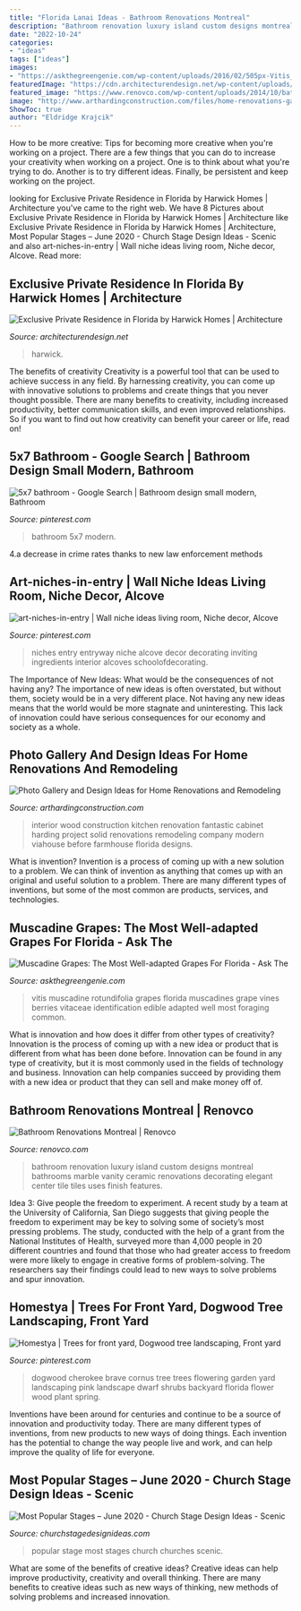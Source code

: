 ```yaml
---
title: "Florida Lanai Ideas - Bathroom Renovations Montreal"
description: "Bathroom renovation luxury island custom designs montreal bathrooms marble vanity ceramic renovations decorating elegant center tile tiles uses finish features"
date: "2022-10-24"
categories:
- "ideas"
tags: ["ideas"]
images:
- "https://askthegreengenie.com/wp-content/uploads/2016/02/505px-Vitis_rotundifolia.jpg"
featuredImage: "https://cdn.architecturendesign.net/wp-content/uploads/2015/06/Estuary-Custom-4-14.jpg"
featured_image: "https://www.renovco.com/wp-content/uploads/2014/10/bathroom_renovation_montreal_3.jpg"
image: "http://www.arthardingconstruction.com/files/home-renovations-gallery/Home-Renovation-Project-5-finished.jpg"
ShowToc: true
author: "Eldridge Krajcik"
---
```



How to be more creative: Tips for becoming more creative when you're working on a project.
There are a few things that you can do to increase your creativity when working on a project. One is to think about what you're trying to do. Another is to try different ideas. Finally, be persistent and keep working on the project.

	

		
looking for Exclusive Private Residence in Florida by Harwick Homes | Architecture you've came to the right web. We have 8 Pictures about Exclusive Private Residence in Florida by Harwick Homes | Architecture like Exclusive Private Residence in Florida by Harwick Homes | Architecture, Most Popular Stages – June 2020 - Church Stage Design Ideas - Scenic and also art-niches-in-entry | Wall niche ideas living room, Niche decor, Alcove. Read more:
		
    
## Exclusive Private Residence In Florida By Harwick Homes | Architecture

<img loading=lazy src="https://cdn.architecturendesign.net/wp-content/uploads/2015/06/Estuary-Custom-4-14.jpg" onerror="this.onerror=null;this.src='https://tse1.mm.bing.net/th?id=OIP.xDWYYzIu_gtBQiepc0U0VAHaE8&amp;pid=15.1';" alt="Exclusive Private Residence in Florida by Harwick Homes | Architecture">

_Source: architecturendesign.net_

>harwick. 

	

The benefits of creativity
Creativity is a powerful tool that can be used to achieve success in any field. By harnessing creativity, you can come up with innovative solutions to problems and create things that you never thought possible. There are many benefits to creativity, including increased productivity, better communication skills, and even improved relationships. So if you want to find out how creativity can benefit your career or life, read on!

    
## 5x7 Bathroom - Google Search | Bathroom Design Small Modern, Bathroom

<img loading=lazy src="https://i.pinimg.com/736x/69/9e/c1/699ec1c9adb8e18e2bace1ecfb0204fd.jpg" onerror="this.onerror=null;this.src='https://tse1.mm.bing.net/th?id=OIP.h9qAbmaYhPiftP69pWUYHQHaLH&amp;pid=15.1';" alt="5x7 bathroom - Google Search | Bathroom design small modern, Bathroom">

_Source: pinterest.com_

>bathroom 5x7 modern. 

	

4.a decrease in crime rates thanks to new law enforcement methods

    
## Art-niches-in-entry | Wall Niche Ideas Living Room, Niche Decor, Alcove

<img loading=lazy src="https://i.pinimg.com/736x/68/85/3b/68853bdf983fd7f8f7ae1b43b5bc5ce6.jpg" onerror="this.onerror=null;this.src='https://tse1.mm.bing.net/th?id=OIP.UypCqwQu6RkAhvQIvL7RPwHaLJ&amp;pid=15.1';" alt="art-niches-in-entry | Wall niche ideas living room, Niche decor, Alcove">

_Source: pinterest.com_

>niches entry entryway niche alcove decor decorating inviting ingredients interior alcoves schoolofdecorating. 

	

The Importance of New Ideas: What would be the consequences of not having any?
The importance of new ideas is often overstated, but without them, society would be in a very different place. Not having any new ideas means that the world would be more stagnate and uninteresting. This lack of innovation could have serious consequences for our economy and society as a whole.

    
## Photo Gallery And Design Ideas For Home Renovations And Remodeling

<img loading=lazy src="http://www.arthardingconstruction.com/files/home-renovations-gallery/Home-Renovation-Project-5-finished.jpg" onerror="this.onerror=null;this.src='https://tse3.mm.bing.net/th?id=OIP.syuc6n68wJfgrvuQFGCmHAHaE7&amp;pid=15.1';" alt="Photo Gallery and Design Ideas for Home Renovations and Remodeling">

_Source: arthardingconstruction.com_

>interior wood construction kitchen renovation fantastic cabinet harding project solid renovations remodeling company modern viahouse before farmhouse florida designs. 

	

What is invention?
Invention is a process of coming up with a new solution to a problem. We can think of invention as anything that comes up with an original and useful solution to a problem. There are many different types of inventions, but some of the most common are products, services, and technologies.

    
## Muscadine Grapes: The Most Well-adapted Grapes For Florida - Ask The

<img loading=lazy src="https://askthegreengenie.com/wp-content/uploads/2016/02/505px-Vitis_rotundifolia.jpg" onerror="this.onerror=null;this.src='https://tse2.mm.bing.net/th?id=OIP.sRcaD5mSKon-4Ua5SgiyTwHaLP&amp;pid=15.1';" alt="Muscadine Grapes: The Most Well-adapted Grapes For Florida - Ask The">

_Source: askthegreengenie.com_

>vitis muscadine rotundifolia grapes florida muscadines grape vines berries vitaceae identification edible adapted well most foraging common. 

	

What is innovation and how does it differ from other types of creativity?
Innovation is the process of coming up with a new idea or product that is different from what has been done before. Innovation can be found in any type of creativity, but it is most commonly used in the fields of technology and business. Innovation can help companies succeed by providing them with a new idea or product that they can sell and make money off of.

    
## Bathroom Renovations Montreal | Renovco

<img loading=lazy src="https://www.renovco.com/wp-content/uploads/2014/10/bathroom_renovation_montreal_3.jpg" onerror="this.onerror=null;this.src='https://tse1.mm.bing.net/th?id=OIP.SfzcwC34xctyZWI8dPRrfAHaFj&amp;pid=15.1';" alt="Bathroom Renovations Montreal | Renovco">

_Source: renovco.com_

>bathroom renovation luxury island custom designs montreal bathrooms marble vanity ceramic renovations decorating elegant center tile tiles uses finish features. 

	

Idea 3: Give people the freedom to experiment.
A recent study by a team at the University of California, San Diego suggests that giving people the freedom to experiment may be key to solving some of society’s most pressing problems. The study, conducted with the help of a grant from the National Institutes of Health, surveyed more than 4,000 people in 20 different countries and found that those who had greater access to freedom were more likely to engage in creative forms of problem-solving. The researchers say their findings could lead to new ways to solve problems and spur innovation.

    
## Homestya | Trees For Front Yard, Dogwood Tree Landscaping, Front Yard

<img loading=lazy src="https://i.pinimg.com/736x/fd/72/87/fd72870ff3159e94f7a1f0f3c6b6f224.jpg" onerror="this.onerror=null;this.src='https://tse1.mm.bing.net/th?id=OIP.wtyXldGNKY4UhxDpbEwa9wHaJ3&amp;pid=15.1';" alt="Homestya | Trees for front yard, Dogwood tree landscaping, Front yard">

_Source: pinterest.com_

>dogwood cherokee brave cornus tree trees flowering garden yard landscaping pink landscape dwarf shrubs backyard florida flower wood plant spring. 

	

Inventions have been around for centuries and continue to be a source of innovation and productivity today. There are many different types of inventions, from new products to new ways of doing things. Each invention has the potential to change the way people live and work, and can help improve the quality of life for everyone.

    
## Most Popular Stages – June 2020 - Church Stage Design Ideas - Scenic

<img loading=lazy src="https://churchstagedesignideas.com/wp-content/uploads/2020/07/most-popular-stage-design-ideas.jpg" onerror="this.onerror=null;this.src='https://tse2.mm.bing.net/th?id=OIP.2O5SDMOwHc_If7a5CFdpoQHaDt&amp;pid=15.1';" alt="Most Popular Stages – June 2020 - Church Stage Design Ideas - Scenic">

_Source: churchstagedesignideas.com_

>popular stage most stages church churches scenic. 

	

What are some of the benefits of creative ideas?
Creative ideas can help improve productivity, creativity and overall thinking. There are many benefits to creative ideas such as new ways of thinking, new methods of solving problems and increased innovation.

